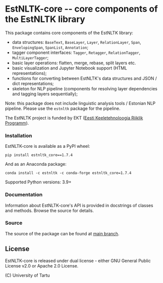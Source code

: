 EstNLTK-core -- core components of the EstNLTK library
===========================================================================

This package contains core components of the EstNLTK library:

* data structures: `BaseText`, `BaseLayer`, `Layer`, `RelationLayer`, `Span`, `EnvelopingSpan`, `SpanList`, `Annotation`;
* tagger component interfaces: `Tagger`, `Retagger`, `RelationTagger`, `MultiLayerTagger`;
* basic layer operations: flatten, merge, rebase, split layers etc.
* basic visualization and Jupyter Notebook support (HTML representations);
* functions for converting between EstNLTK's data structures and JSON / dict representations;
* skeleton for NLP pipeline (components for resolving layer dependencies and tagging layers sequentially);

Note: this package does not include linguistic analysis tools / Estonian NLP pipeline. Please use the `estnltk` package for the pipeline.

The EstNLTK project is funded by EKT ([Eesti Keeletehnoloogia Riiklik Programm](https://www.keeletehnoloogia.ee/)).

### Installation

EstNLTK-core is available as a PyPI wheel:  

```
pip install estnltk_core==1.7.4
```

And as an Anaconda package:

```
conda install -c estnltk -c conda-forge estnltk_core=1.7.4
```

Supported Python versions: 3.9+

### Documentation

Information about EstNLTK-core's API is provided in docstrings of classes and methods. Browse the source for details.  

### Source

The source of the package can be found at [main branch](https://github.com/estnltk/estnltk/tree/main/estnltk_core).

## License

EstNLTK-core is released under dual license - either GNU General Public License v2.0 or 
Apache 2.0 License. 

(C) University of Tartu  